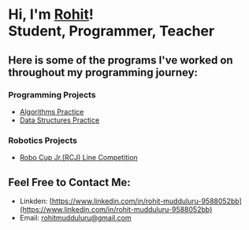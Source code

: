 # Hi, I'm [Rohit](https://www.linkedin.com/in/rohit-mudduluru-9588052bb)!<br/> Student, Programmer, Teacher

## Here is some of the programs I've worked on throughout my programming journey:

### Programming Projects
- [Algorithms Practice](https://github.com/rohitmudduluru/Algorithms)<br/>
- [Data Structures Practice](https://github.com/rohitmudduluru/DataStructures)<br/>
### Robotics Projects
- [Robo Cup Jr.(RCJ) Line Competition](https://github.com/rohitmudduluru/RCJLine)<br/>

## Feel Free to Contact Me:
- Linkden: [https://www.linkedin.com/in/rohit-mudduluru-9588052bb](https://www.linkedin.com/in/rohit-mudduluru-9588052bb)<br/>
- Email: rohitmudduluru@gmail.com<br/>
